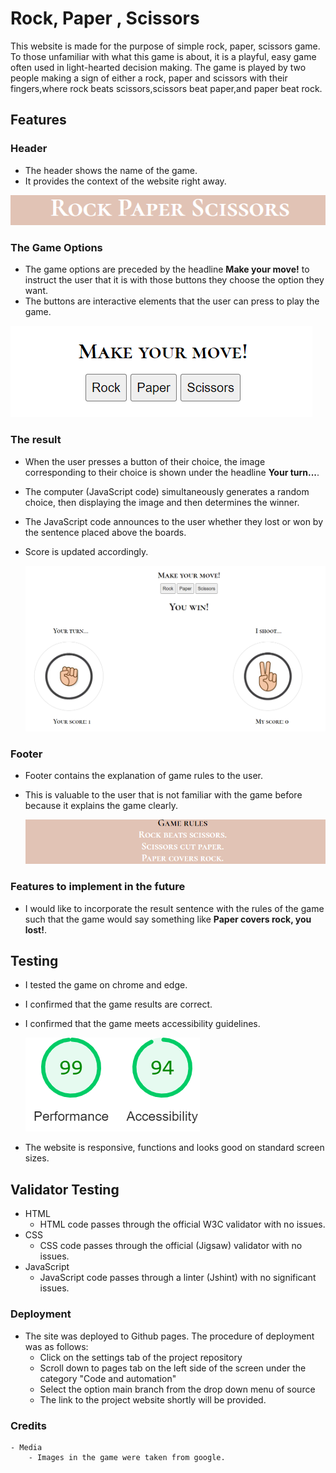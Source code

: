 # Rock, Paper , Scissors
This website is made for the purpose of simple rock, paper, scissors game. To those unfamiliar with what this game is about, it is a playful, easy game often used in light-hearted decision making. The game is played by two people  making a sign of either a rock, paper and scissors with their fingers,where rock beats scissors,scissors beat paper,and paper beat rock. 

## Features

### Header
- The header shows the name of the game.
- It provides the context of the website right away.

![Alt text](assets/images/Capture.PNG)

### The Game Options
- The game options are preceded by the headline **Make your move!** to instruct the user that it is with those buttons they choose the option they want.
- The buttons are interactive elements that the user can press to play the game. 

![Alt text](assets/images/options.PNG)

### The result 
- When the user presses a button of their choice, the image corresponding to their choice is shown under the headline **Your turn...**. 
- The computer (JavaScript code) simultaneously generates a random choice, then displaying the image and then determines the winner.
- The JavaScript code announces to the user whether they lost or won by the sentence placed above the boards. 
- Score is updated accordingly. 

    ![Alt text](assets/images/result.PNG)

### Footer
- Footer contains  the explanation of game rules to the user.
- This is valuable to the user that is not familiar with the game before because it explains the game clearly.


    ![Alt text](assets/images/footer.PNG)


### Features to implement in the future
- I would like to incorporate the result sentence with the rules of the game such that the game would say something like **Paper covers rock, you lost!**.

## Testing 
- I tested the game on chrome and edge. 
- I confirmed that the game results are correct.
- I confirmed that the game meets accessibility guidelines.

    ![Alt text](assets/images/lighthouse.PNG)
- The website is responsive, functions and looks good on standard screen sizes.

## Validator Testing
- HTML 
   - HTML code  passes through the official W3C validator with no issues.
- CSS
   -  CSS code  passes through the official (Jigsaw) validator with no issues.
- JavaScript 
    - JavaScript code passes through a linter (Jshint) with no significant issues.

### Deployment
- The site was deployed to Github pages. The procedure of deployment was as follows:
   - Click on the settings tab of the project repository
   - Scroll down to pages tab on the left side of the screen under the category "Code and automation" 
   - Select the option main branch from the drop down menu of source
   - The link to the project website shortly will be provided. 
### Credits
    - Media
        - Images in the game were taken from google.